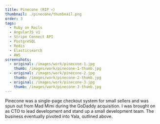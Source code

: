 ```yaml
---
title: Pinecone (RIP 💀)
thumbnail: ./pinecone/thumbnail.png
order: 3
tags:
  - Ruby on Rails
  - AngularJS v1
  - Stripe Connect API
  - PostgreSQL
  - Redis
  - Elasticsearch
  - AWS
screenshots:
  - original: /images/work/pinecone-1.jpg
    thumb: /images/work/pinecone-1-thumb.jpg
  - original: /images/work/pinecone-2.jpg
    thumb: /images/work/pinecone-2-thumb.jpg
  - original: /images/work/pinecone-3.jpg
    thumb: /images/work/pinecone-3-thumb.jpg
---
```


Pinecone was a single-page checkout system for small sellers and was spun out from Mad Mimi during the GoDaddy acquisition. I was brought on as CTO to lead development and stand up a small development team. The business eventually pivoted into Yala, outlined above.
